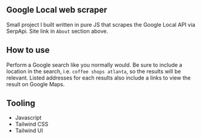 ## Google Local web scraper

Small project I built written in pure JS that scrapes the Google Local API via SerpApi.  Site link in `About` section above.

## How to use

Perform a Google search like you normally would.  Be sure to include a location in the search, i.e. `coffee shops atlanta`, so the results will be relevant.  Listed addresses for each results also include a links to view the result on Google Maps.

## Tooling
* Javascript
* Tailwind CSS
* Tailwind UI
